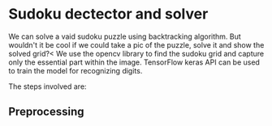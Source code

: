 # Sudoku dectector and solver #

We can solve a vaid sudoku puzzle using backtracking algorithm. But wouldn't it be cool if we could take a pic of the puzzle, solve it and show the solved grid?<
We use the opencv library to find the sudoku grid and capture only the essential part within the image. TensorFlow keras API can be used to train the model for recognizing digits.

The steps involved are:
## Preprocessing ##
